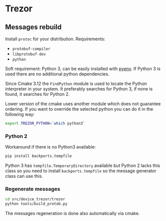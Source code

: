 # Trezor

## Messages rebuild

Install `protoc` for your distribution. Requirements:

- `protobuf-compiler`
- `libprotobuf-dev`
- `python`


Soft requirement: Python 3, can be easily installed with [pyenv].
If Python 3 is used there are no additional python dependencies.

Since Cmake 3.12 the `FindPython` module is used to locate the Python 
interpreter in your system. It preferably searches for Python 3, if none
is found, it searches for Python 2. 

Lower version of the cmake uses another module which does not guarantee 
ordering. If you want to override the selected python you can do it in 
the following way:

```bash
export TREZOR_PYTHON=`which python3`
``` 
 

### Python 2

Workaround if there is no Python3 available:

```bash
pip install backports.tempfile
```

Python 3 has `tempfile.TemporaryDirectory` available but Python 2 lacks 
this class so you need to install `backports.tempfile` so the message
generator class can use this.

### Regenerate messages

```bash
cd src/device_trezor/trezor
python tools/build_protob.py
```

The messages regeneration is done also automatically via cmake.

[pyenv]: https://github.com/pyenv/pyenv
